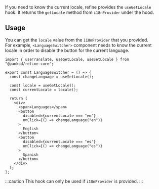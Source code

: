 If you need to know the current locale, refine provides the `useGetLocale` hook. It returns the `getLocale` method from `i18nProvider` under the hood.

## Usage

You can get the `locale` value from the `i18nProvider` that you provided.  
For example, `<LanguageSwitcher>` component needs to know the current locale in order to disable the button for the current language.

```tsx
import { useTranslate, useGetLocale, useSetLocale } from "@pankod/refine-core";

export const LanguageSwitcher = () => {
  const changeLanguage = useSetLocale();

  const locale = useGetLocale();
  const currentLocale = locale();

  return (
    <div>
      <span>Languages</span>
      <button
        disabled={currentLocale === "en"}
        onClick={() => changeLanguage("en")}
      >
        English
      </button>
      <button
        disabled={currentLocale === "es"}
        onClick={() => changeLanguage("es")}
      >
        Spanish
      </button>
    </div>
  );
};
```

:::caution
This hook can only be used if `i18nProvider` is provided.
:::
